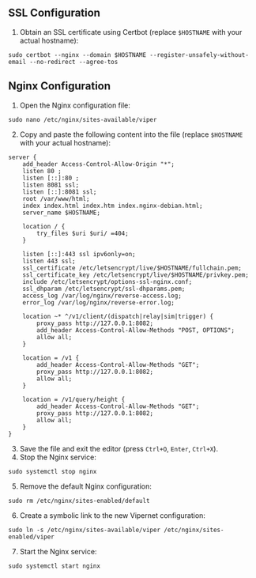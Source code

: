## SSL Configuration

1. Obtain an SSL certificate using Certbot (replace `$HOSTNAME` with your actual hostname):

```
sudo certbot --nginx --domain $HOSTNAME --register-unsafely-without-email --no-redirect --agree-tos
```

## Nginx Configuration

1. Open the Nginx configuration file:

```
sudo nano /etc/nginx/sites-available/viper
```

2. Copy and paste the following content into the file (replace `$HOSTNAME` with your actual hostname):

```nginx
server {
    add_header Access-Control-Allow-Origin "*";
    listen 80 ;
    listen [::]:80 ;
    listen 8081 ssl;
    listen [::]:8081 ssl;
    root /var/www/html;
    index index.html index.htm index.nginx-debian.html;
    server_name $HOSTNAME;

    location / {
        try_files $uri $uri/ =404;
    }

    listen [::]:443 ssl ipv6only=on;
    listen 443 ssl;
    ssl_certificate /etc/letsencrypt/live/$HOSTNAME/fullchain.pem;
    ssl_certificate_key /etc/letsencrypt/live/$HOSTNAME/privkey.pem;
    include /etc/letsencrypt/options-ssl-nginx.conf;
    ssl_dhparam /etc/letsencrypt/ssl-dhparams.pem;
    access_log /var/log/nginx/reverse-access.log;
    error_log /var/log/nginx/reverse-error.log;

    location ~* ^/v1/client/(dispatch|relay|sim|trigger) {
        proxy_pass http://127.0.0.1:8082;
        add_header Access-Control-Allow-Methods "POST, OPTIONS";
        allow all;
    }

    location = /v1 {
        add_header Access-Control-Allow-Methods "GET";
        proxy_pass http://127.0.0.1:8082;
        allow all;
    }

    location = /v1/query/height {
        add_header Access-Control-Allow-Methods "GET";
        proxy_pass http://127.0.0.1:8082;
        allow all;
    }
}
```

3. Save the file and exit the editor (press `Ctrl+O`, `Enter`, `Ctrl+X`).
4. Stop the Nginx service:

```
sudo systemctl stop nginx
```

5. Remove the default Nginx configuration:

```
sudo rm /etc/nginx/sites-enabled/default
```

6. Create a symbolic link to the new Vipernet configuration:

```
sudo ln -s /etc/nginx/sites-available/viper /etc/nginx/sites-enabled/viper
```

7. Start the Nginx service:

```
sudo systemctl start nginx
```
